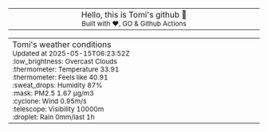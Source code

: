 
<div align="center">
<table>
<tbody>
<td align="center">
<img width="2000" height="0"><br>
Hello, this is Tomi's github 👋<br>
<sup>Built with ❤️, GO & Github Actions</sup><br>
<img width="2000" height="0">
</td>
</tbody>
</table>
</div>
<table>
<tbody>
<td align="left">
<img width="2000" height="0"><br>
Tomi's weather conditions<br>
<sup>Updated at 2025-05-15T06:23:52Z</sup><br>
<sup>:low_brightness: Overcast Clouds</sup><br>
<sup>:thermometer: Temperature 33.91 </sup><br>
<sup>:thermometer: Feels like 40.91</sup><br>
<sup>:sweat_drops: Humidity 87%</sup><br>
<sup>:mask: PM2.5 1.67 μg/m3</sup><br>
<sup>:cyclone: Wind 0.95m/s </sup><br>
<sup>:telescope: Visibility 10000m </sup><br>
<sup>:droplet: Rain 0mm/last 1h </sup><br>
<img width="2000" height="0">
</td>
<td align="left">
<img width="2000" height="0"><br>
<br>
<img width="2000" height="0">
</td>
</tbody>
</table>
</div>
    
